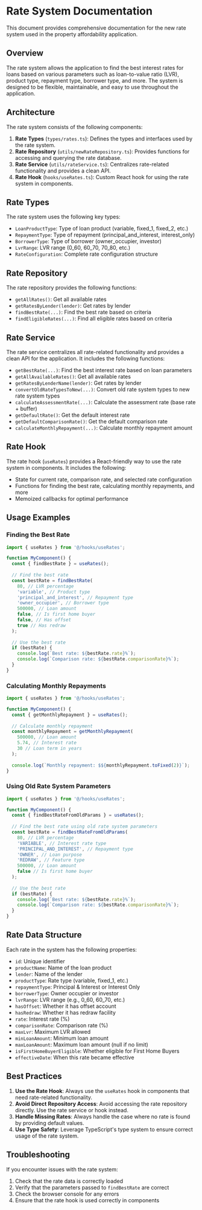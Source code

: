 # Rate System Documentation

This document provides comprehensive documentation for the new rate system used in the property affordability application.

## Overview

The rate system allows the application to find the best interest rates for loans based on various parameters such as loan-to-value ratio (LVR), product type, repayment type, borrower type, and more. The system is designed to be flexible, maintainable, and easy to use throughout the application.

## Architecture

The rate system consists of the following components:

1. **Rate Types** (`types/rates.ts`): Defines the types and interfaces used by the rate system.
2. **Rate Repository** (`utils/newRateRepository.ts`): Provides functions for accessing and querying the rate database.
3. **Rate Service** (`utils/rateService.ts`): Centralizes rate-related functionality and provides a clean API.
4. **Rate Hook** (`hooks/useRates.ts`): Custom React hook for using the rate system in components.

## Rate Types

The rate system uses the following key types:

- `LoanProductType`: Type of loan product (variable, fixed_1, fixed_2, etc.)
- `RepaymentType`: Type of repayment (principal_and_interest, interest_only)
- `BorrowerType`: Type of borrower (owner_occupier, investor)
- `LvrRange`: LVR range (0_60, 60_70, 70_80, etc.)
- `RateConfiguration`: Complete rate configuration structure

## Rate Repository

The rate repository provides the following functions:

- `getAllRates()`: Get all available rates
- `getRatesByLender(lender)`: Get rates by lender
- `findBestRate(...)`: Find the best rate based on criteria
- `findEligibleRates(...)`: Find all eligible rates based on criteria

## Rate Service

The rate service centralizes all rate-related functionality and provides a clean API for the application. It includes the following functions:

- `getBestRate(...)`: Find the best interest rate based on loan parameters
- `getAllAvailableRates()`: Get all available rates
- `getRatesByLenderName(lender)`: Get rates by lender
- `convertOldRateTypesToNew(...)`: Convert old rate system types to new rate system types
- `calculateAssessmentRate(...)`: Calculate the assessment rate (base rate + buffer)
- `getDefaultRate()`: Get the default interest rate
- `getDefaultComparisonRate()`: Get the default comparison rate
- `calculateMonthlyRepayment(...)`: Calculate monthly repayment amount

## Rate Hook

The rate hook (`useRates`) provides a React-friendly way to use the rate system in components. It includes the following:

- State for current rate, comparison rate, and selected rate configuration
- Functions for finding the best rate, calculating monthly repayments, and more
- Memoized callbacks for optimal performance

## Usage Examples

### Finding the Best Rate

```typescript
import { useRates } from '@/hooks/useRates';

function MyComponent() {
  const { findBestRate } = useRates();
  
  // Find the best rate
  const bestRate = findBestRate(
    80, // LVR percentage
    'variable', // Product type
    'principal_and_interest', // Repayment type
    'owner_occupier', // Borrower type
    500000, // Loan amount
    false, // Is first home buyer
    false, // Has offset
    true // Has redraw
  );
  
  // Use the best rate
  if (bestRate) {
    console.log(`Best rate: ${bestRate.rate}%`);
    console.log(`Comparison rate: ${bestRate.comparisonRate}%`);
  }
}
```

### Calculating Monthly Repayments

```typescript
import { useRates } from '@/hooks/useRates';

function MyComponent() {
  const { getMonthlyRepayment } = useRates();
  
  // Calculate monthly repayment
  const monthlyRepayment = getMonthlyRepayment(
    500000, // Loan amount
    5.74, // Interest rate
    30 // Loan term in years
  );
  
  console.log(`Monthly repayment: $${monthlyRepayment.toFixed(2)}`);
}
```

### Using Old Rate System Parameters

```typescript
import { useRates } from '@/hooks/useRates';

function MyComponent() {
  const { findBestRateFromOldParams } = useRates();
  
  // Find the best rate using old rate system parameters
  const bestRate = findBestRateFromOldParams(
    80, // LVR percentage
    'VARIABLE', // Interest rate type
    'PRINCIPAL_AND_INTEREST', // Repayment type
    'OWNER', // Loan purpose
    'REDRAW', // Feature type
    500000, // Loan amount
    false // Is first home buyer
  );
  
  // Use the best rate
  if (bestRate) {
    console.log(`Best rate: ${bestRate.rate}%`);
    console.log(`Comparison rate: ${bestRate.comparisonRate}%`);
  }
}
```

## Rate Data Structure

Each rate in the system has the following properties:

- `id`: Unique identifier
- `productName`: Name of the loan product
- `lender`: Name of the lender
- `productType`: Rate type (variable, fixed_1, etc.)
- `repaymentType`: Principal & Interest or Interest Only
- `borrowerType`: Owner occupier or investor
- `lvrRange`: LVR range (e.g., 0_60, 60_70, etc.)
- `hasOffset`: Whether it has offset account
- `hasRedraw`: Whether it has redraw facility
- `rate`: Interest rate (%)
- `comparisonRate`: Comparison rate (%)
- `maxLvr`: Maximum LVR allowed
- `minLoanAmount`: Minimum loan amount
- `maxLoanAmount`: Maximum loan amount (null if no limit)
- `isFirstHomeBuyerEligible`: Whether eligible for First Home Buyers
- `effectiveDate`: When this rate became effective

## Best Practices

1. **Use the Rate Hook**: Always use the `useRates` hook in components that need rate-related functionality.
2. **Avoid Direct Repository Access**: Avoid accessing the rate repository directly. Use the rate service or hook instead.
3. **Handle Missing Rates**: Always handle the case where no rate is found by providing default values.
4. **Use Type Safety**: Leverage TypeScript's type system to ensure correct usage of the rate system.

## Troubleshooting

If you encounter issues with the rate system:

1. Check that the rate data is correctly loaded
2. Verify that the parameters passed to `findBestRate` are correct
3. Check the browser console for any errors
4. Ensure that the rate hook is used correctly in components 